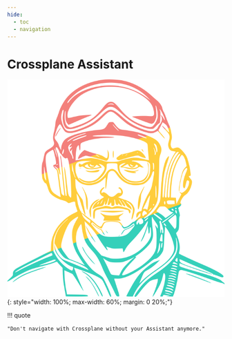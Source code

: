 ```yaml
---
hide:
  - toc
  - navigation
---
```

# Crossplane Assistant

![Crossplane Assistant](./assets/logo.png){: style="width: 100%; max-width: 60%; margin: 0 20%;"}

!!! quote

    "Don't navigate with Crossplane without your Assistant anymore."
